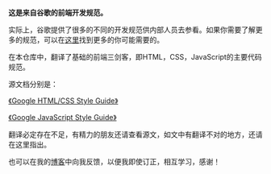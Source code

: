 **这是来自谷歌的前端开发规范。**

实际上，谷歌提供了很多的不同的开发规范供内部人员去参看。如果你需要了解更多的规范，可以在[这里](https://google.github.io/styleguide/)找到更多的你可能需要的。

在本仓库中，翻译了基础的前端三剑客，即HTML，CSS，JavaScript的主要代码规范。

源文档分别是：

[《Google HTML/CSS Style Guide》](https://google.github.io/styleguide/htmlcssguide.html)

[《Google JavaScript Style Guide》](https://google.github.io/styleguide/jsguide.html)



翻译必定存在不足，有精力的朋友还请查看源文，如文中有翻译不对的地方，还请在这里指出。

也可以在我的[博客](https://www.cnblogs.com/jaycethanks/p/13216957.html)中向我反馈，以便我即使订正，相互学习，感谢！
